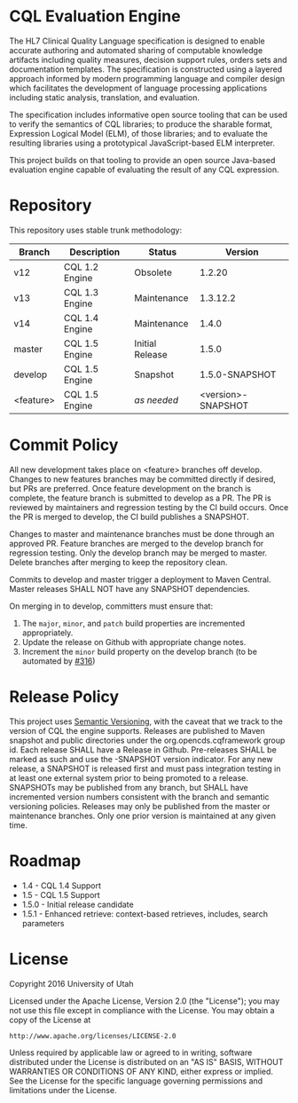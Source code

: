 # CQL Evaluation Engine

The HL7 Clinical Quality Language specification is designed to enable accurate authoring and automated sharing of computable knowledge artifacts including quality measures, decision support rules, orders sets and documentation templates. The specification is constructed using a layered approach informed by modern programming language and compiler design which facilitates the development of language processing applications including static analysis, translation, and evaluation.

The specification includes informative open source tooling that can be used to verify the semantics of CQL libraries; to produce the sharable format, Expression Logical Model (ELM), of those libraries; and to evaluate the resulting libraries using a prototypical JavaScript-based ELM interpreter.

This project builds on that tooling to provide an open source Java-based evaluation engine capable of evaluating the result of any CQL expression.

# Repository

This repository uses stable trunk methodology:

|Branch|Description|Status|Version
|----|----|----|----|
|v12|CQL 1.2 Engine|Obsolete|1.2.20|
|v13|CQL 1.3 Engine|Maintenance|1.3.12.2|
|v14|CQL 1.4 Engine|Maintenance|1.4.0|
|master|CQL 1.5 Engine|Initial Release|1.5.0|
|develop|CQL 1.5 Engine|Snapshot|1.5.0-SNAPSHOT|
|&lt;feature&gt;|CQL 1.5 Engine|_as needed_|&lt;version&gt;-SNAPSHOT|

# Commit Policy

All new development takes place on &lt;feature&gt; branches off develop. Changes to new features branches may be committed directly if desired, but PRs are preferred. Once feature development on the branch is complete, the feature branch is submitted to develop as a PR. The PR is reviewed by maintainers and regression testing by the CI build occurs. Once the PR is merged to develop, the CI build publishes a SNAPSHOT. 

Changes to master and maintenance branches must be done through an approved PR. Feature branches are merged to the develop branch for regression testing. Only the develop branch may be merged to master. Delete branches after merging to keep the repository clean.

Commits to develop and master trigger a deployment to Maven Central. Master releases SHALL NOT have any SNAPSHOT dependencies.

On merging in to develop, committers must ensure that:
 
1. The `major`, `minor`, and `patch` build properties are incremented appropriately.
2. Update the release on Github with appropriate change notes.
3. Increment the `minor` build property on the develop branch (to be automated by [#316](https://github.com/DBCG/cql_engine/issues/316))

# Release Policy

This project uses [Semantic Versioning](http://semver.org), with the caveat that we track to the version of CQL the engine supports. Releases are published to Maven snapshot and public directories under the org.opencds.cqframework group id. Each release SHALL have a Release in Github. Pre-releases SHALL be marked as such and use the -SNAPSHOT version indicator. For any new release, a SNAPSHOT is released first and must pass integration testing in at least one external system prior to being promoted to a release. SNAPSHOTs may be published from any branch, but SHALL have incremented version numbers consistent with the branch and semantic versioning policies. Releases may only be published from the master or maintenance branches. Only one prior version is maintained at any given time.

# Roadmap

* 1.4 - CQL 1.4 Support
* 1.5 - CQL 1.5 Support
* 1.5.0 - Initial release candidate
* 1.5.1 - Enhanced retrieve: context-based retrieves, includes, search parameters

# License

Copyright 2016 University of Utah

Licensed under the Apache License, Version 2.0 (the "License");
you may not use this file except in compliance with the License.
You may obtain a copy of the License at

    http://www.apache.org/licenses/LICENSE-2.0

Unless required by applicable law or agreed to in writing, software
distributed under the License is distributed on an "AS IS" BASIS,
WITHOUT WARRANTIES OR CONDITIONS OF ANY KIND, either express or implied.
See the License for the specific language governing permissions and
limitations under the License.

